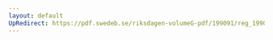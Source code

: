 ```yaml
---
layout: default
UpRedirect: https://pdf.swedeb.se/riksdagen-volumeG-pdf/199091/reg_199091/reg_199091_0554.pdf
---
```

